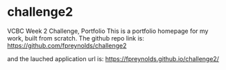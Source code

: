 # challenge2
VCBC Week 2 Challenge, Portfolio
This is a portfolio homepage for my work, built from scratch.
The github repo link is:
https://github.com/fpreynolds/challenge2

and the lauched application url is:
https://fpreynolds.github.io/challenge2/

<!-- screenshot here -->
